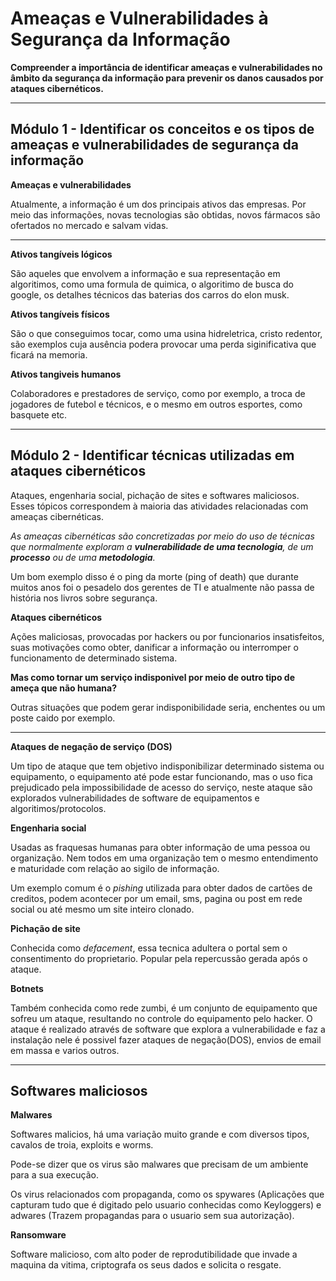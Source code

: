 # Ameaças e Vulnerabilidades à Segurança da Informação

**Compreender a importância de identificar ameaças e vulnerabilidades no âmbito da segurança da informação para prevenir os danos causados por ataques cibernéticos.**

***

## **Módulo 1 - Identificar os conceitos e os tipos de ameaças e vulnerabilidades de segurança da informação**

**Ameaças e vulnerabilidades**

Atualmente, a informação é um dos principais ativos das empresas. Por meio das informações, novas tecnologias são obtidas, novos fármacos são ofertados no mercado e salvam vidas.

***

**Ativos tangíveis lógicos**

São aqueles que envolvem a informação e sua representação em algoritimos, como uma formula de quimica, o algoritimo de busca do google, os detalhes técnicos das baterias dos carros do elon musk.

**Ativos tangíveis físicos**

São o que conseguimos tocar, como uma usina hidreletrica, cristo redentor, são exemplos cuja ausência podera provocar uma perda siginificativa que ficará na memoria.

**Ativos tangiveis humanos**

Colaboradores e prestadores de serviço, como por exemplo, a troca de jogadores de futebol e técnicos, e o mesmo em outros esportes, como basquete etc.

***

## **Módulo 2 - Identificar técnicas utilizadas em ataques cibernéticos**

Ataques, engenharia social, pichação de sites e softwares maliciosos. Esses tópicos correspondem à maioria das atividades relacionadas com ameaças cibernéticas.

*As ameaças cibernéticas são concretizadas por meio do uso de técnicas que normalmente exploram a ***vulnerabilidade de uma tecnologia***, de um ***processo*** ou de uma ***metodologia***.*

Um bom exemplo disso é o ping da morte (ping of death) que durante muitos anos foi o pesadelo dos gerentes de TI e atualmente não passa de história nos livros sobre segurança.

**Ataques cibernéticos**

Ações maliciosas, provocadas por hackers ou por funcionarios insatisfeitos, suas motivações como obter, danificar a informação ou interromper o funcionamento de determinado sistema.

**Mas como tornar um serviço indisponivel por meio de outro tipo de ameça que não humana?**

Outras situações que podem gerar indisponibilidade seria, enchentes ou um poste caido por exemplo.

***

**Ataques de negação de serviço (DOS)**

Um tipo de ataque que tem objetivo indisponibilizar determinado sistema ou equipamento, o equipamento até pode estar funcionando, mas o uso fica prejudicado pela impossibilidade de acesso do serviço, neste ataque são explorados vulnerabilidades de software de equipamentos e algoritimos/protocolos.

**Engenharia social**

Usadas as fraquesas humanas para obter informação de uma pessoa ou organização. Nem todos em uma organização tem o mesmo entendimento e maturidade com relação ao sigilo de informação.

Um exemplo comum é o *pishing* utilizada para obter dados de cartões de creditos, podem acontecer por um email, sms, pagina ou post em rede social ou até mesmo um site inteiro clonado.

**Pichação de site**

Conhecida como *defacement*, essa tecnica adultera o portal sem o consentimento do proprietario. Popular pela repercussão gerada após o ataque.

**Botnets**

Também conhecida como rede zumbi, é um conjunto de equipamento que sofreu um ataque, resultando no controle do equipamento pelo hacker. O ataque é realizado através de software que explora a vulnerabilidade e faz a instalação nele é possivel fazer ataques de negação(DOS), envios de email em massa e varios outros.

***

## **Softwares maliciosos**



**Malwares**

Softwares malicios, há uma variação muito grande e com diversos tipos, cavalos de troia, exploits e worms.

Pode-se dizer que os virus são malwares que precisam de um ambiente para a sua execução.

Os virus relacionados com propaganda, como os spywares (Aplicações que capturam tudo que é digitado pelo usuario conhecidas como Keyloggers) e adwares (Trazem propagandas para o usuario sem sua autorização).

**Ransomware**

Software malicioso, com alto poder de reprodutibilidade que invade a maquina da vitima, criptografa os seus dados e solicita o resgate.